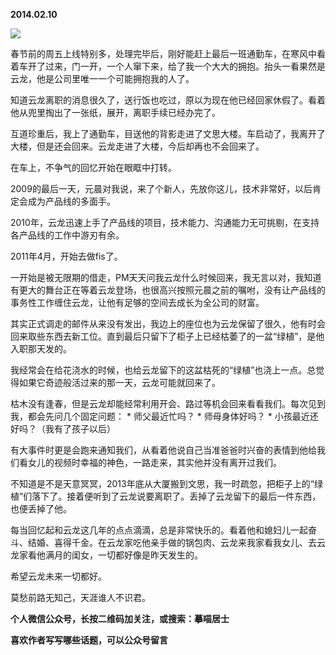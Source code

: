 
          
            
**2014.02.10**



![](//upload-images.jianshu.io/upload_images/51001-8cecaedafe242459.png)




春节前的周五上线特别多，处理完毕后，刚好能赶上最后一班通勤车，在寒风中看着车开了过来，门一开，一个人窜下来，给了我一个大大的拥抱。抬头一看果然是云龙，他是公司里唯一一个可能拥抱我的人了。

知道云龙离职的消息很久了，送行饭也吃过，原以为现在他已经回家休假了。看着他从兜里掏出了一张纸，展开，离职手续已经办完了。

互道珍重后，我上了通勤车，目送他的背影走进了文思大楼。车启动了，我离开了大楼，但是还会回来。云龙走进了大楼，今后却再也不会回来了。

在车上，不争气的回忆开始在眼眶中打转。

2009的最后一天，元晨对我说，来了个新人，先放你这儿，技术非常好，以后肯定会成为产品线的多面手。

2010年，云龙迅速上手了产品线的项目，技术能力、沟通能力无可挑剔，在支持各产品线的工作中游刃有余。

2011年4月，开始去做fis了。

一开始是被无限期的借走，PM天天问我云龙什么时候回来，我无言以对，我知道有更大的舞台正在等着云龙登场，也很高兴按照元晨之前的嘱咐，没有让产品线的事务性工作缠住云龙，让他有足够的空间去成长为全公司的财富。

其实正式调走的邮件从来没有发出，我边上的座位也为云龙保留了很久，他有时会回来取些东西去新工位。直到最后只留下了柜子上已经枯萎了的一盆“绿植”，是他入职那天发的。

我经常会在给花浇水的时候，也给云龙留下的这盆枯死的“绿植”也浇上一点。总觉得如果它奇迹般活过来的那一天，云龙可能就回来了。

枯木没有逢春，但是云龙却能经常利用开会、路过等机会回来看看我们。每次见到我，都会先问几个固定问题：
* 
师父最近忙吗？
* 
师母身体好吗？
* 
小孩最近还好吗？（我有了孩子以后）


有大事件时更是会跑来通知我们，从看着他说自己当准爸爸时兴奋的表情到他给我们看女儿的视频时幸福的神色，一路走来，其实他并没有离开过我们。

不知道是不是天意冥冥，2013年底从大厦搬到文思，我一时疏忽，把柜子上的“绿植”们落下了。接着便听到了云龙说要离职了。丢掉了云龙留下的最后一件东西，也便丢掉了他。

每当回忆起和云龙这几年的点点滴滴，总是非常快乐的。看着他和媳妇儿一起奋斗、结婚、喜得千金。在云龙家吃他亲手做的锅包肉、云龙来我家看我女儿、去云龙家看他满月的闺女，一切都好像是昨天发生的。

希望云龙未来一切都好。

莫愁前路无知己，天涯谁人不识君。


**个人微信公众号，长按二维码加关注，或搜索：摹喵居士**

**喜欢作者写写哪些话题，可以公众号留言**




          
        